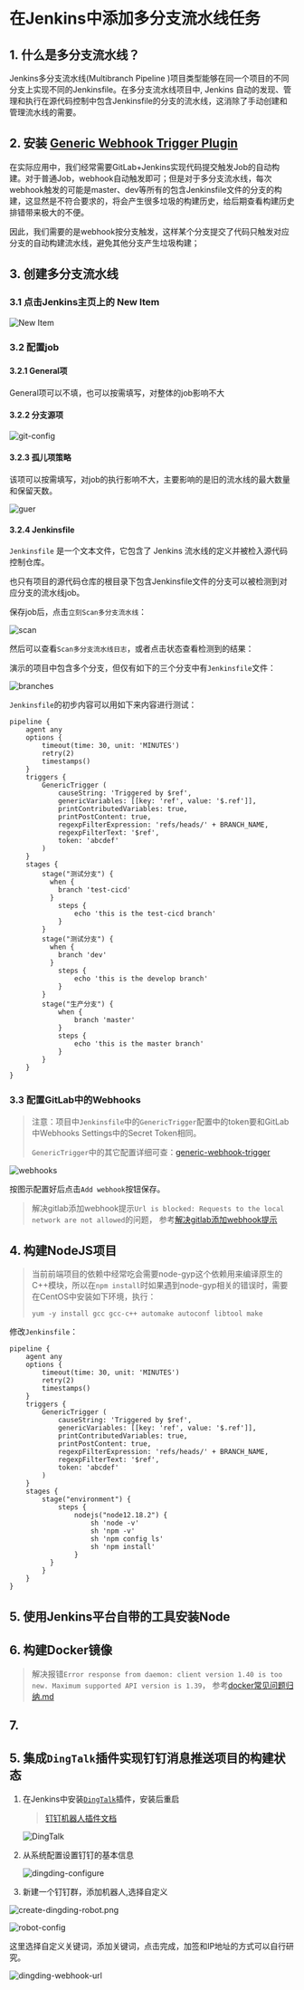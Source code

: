 #  在Jenkins中添加多分支流水线任务



## 1. 什么是多分支流水线？

Jenkins多分支流水线(Multibranch Pipeline )项目类型能够在同一个项目的不同分支上实现不同的Jenkinsfile。在多分支流水线项目中, Jenkins 自动的发现、管理和执行在源代码控制中包含Jenkinsfile的分支的流水线，这消除了手动创建和管理流水线的需要。

## 2. 安装 [Generic Webhook Trigger Plugin](https://plugins.jenkins.io/generic-webhook-trigger)

在实际应用中，我们经常需要GitLab+Jenkins实现代码提交触发Job的自动构建。对于普通Job，webhook自动触发即可；但是对于多分支流水线，每次webhook触发的可能是master、dev等所有的包含Jenkinsfile文件的分支的构建，这显然是不符合要求的，将会产生很多垃圾的构建历史，给后期查看构建历史排错带来极大的不便。

因此，我们需要的是webhook按分支触发，这样某个分支提交了代码只触发对应分支的自动构建流水线，避免其他分支产生垃圾构建；

## 3. 创建多分支流水线

### 3.1 **点击Jenkins主页上的 New Item**

![New Item](./multipart-workflow/new-multipul-workflow.png)

### 3.2 配置job

#### 3.2.1 General项

General项可以不填，也可以按需填写，对整体的job影响不大

#### 3.2.2 分支源项

![git-config](./multipart-workflow/git-config.png)

#### 3.2.3 孤儿项策略

该项可以按需填写，对job的执行影响不大，主要影响的是旧的流水线的最大数量和保留天数。

![guer](./multipart-workflow/guer.png)

#### 3.2.4 Jenkinsfile

`Jenkinsfile` 是一个文本文件，它包含了 Jenkins 流水线的定义并被检入源代码控制仓库。

也只有项目的源代码仓库的根目录下包含Jenkinsfile文件的分支可以被检测到对应分支的流水线job。

保存job后，点击`立刻Scan多分支流水线`：

![scan](./multipart-workflow/scan.png)

然后可以查看`Scan多分支流水线日志`，或者点击状态查看检测到的结果：

演示的项目中包含多个分支，但仅有如下的三个分支中有`Jenkinsfile`文件：

![branches](./multipart-workflow/branches.png)

`Jenkinsfile`的初步内容可以用如下来内容进行测试：

```Jenkinsfile
pipeline {
    agent any
	options {
	    timeout(time: 30, unit: 'MINUTES')
	    retry(2)
        timestamps()
    }
    triggers {
        GenericTrigger (
            causeString: 'Triggered by $ref',
            genericVariables: [[key: 'ref', value: '$.ref']],
            printContributedVariables: true,
            printPostContent: true,
            regexpFilterExpression: 'refs/heads/' + BRANCH_NAME,
            regexpFilterText: '$ref',
            token: 'abcdef'
        )
    }
    stages {
    	stage("测试分支") {
          when {
            branch 'test-cicd'
          }
    	    steps {
                echo 'this is the test-cicd branch'
    	    }
    	}
    	stage("测试分支") {
          when {
            branch 'dev'
          }
    	    steps {
                echo 'this is the develop branch'
    	    }
    	}
    	stage("生产分支") {
            when {
                branch 'master'
            }
    	    steps {
                echo 'this is the master branch'
    	    }
    	}
    }
}
```



### 3.3 配置GitLab中的Webhooks

> 注意：项目中`Jenkinsfile`中的`GenericTrigger`配置中的token要和GitLab中Webhooks Settings中的Secret Token相同。
>
> `GenericTrigger`中的其它配置详细可查：[generic-webhook-trigger](https://plugins.jenkins.io/generic-webhook-trigger/)

![webhooks](./multipart-workflow/gitlab-webhooks.png)

按图示配置好后点击`Add webhook`按钮保存。

> 解决gitlab添加webhook提示`Url is blocked: Requests to the local network are not allowed`的问题， 参考[解决gitlab添加webhook提示](cicd/fix-gitlab-url-blocked.md)

## 4. 构建NodeJS项目

> 当前前端项目的依赖中经常吃会需要node-gyp这个依赖用来编译原生的C++模块，所以在`npm install`时如果遇到node-gyp相关的错误时，需要在CentOS中安装如下环境，执行：
>
> ```yum -y install gcc gcc-c++ automake autoconf libtool make```

修改`Jenkinsfile`：

```jenkinsfile
pipeline {
    agent any
	options {
	    timeout(time: 30, unit: 'MINUTES')
	    retry(2)
        timestamps()
    }
    triggers {
        GenericTrigger (
            causeString: 'Triggered by $ref',
            genericVariables: [[key: 'ref', value: '$.ref']],
            printContributedVariables: true,
            printPostContent: true,
            regexpFilterExpression: 'refs/heads/' + BRANCH_NAME,
            regexpFilterText: '$ref',
            token: 'abcdef'
        )
    }
    stages {
    	stage("environment") {
    	    steps {
    	        nodejs("node12.18.2") {
                	sh 'node -v'
                	sh 'npm -v'
                	sh 'npm config ls'
                	sh 'npm install'
    	        }
          }
    	}
    }
}
```

## 5. 使用Jenkins平台自带的工具安装Node





## 6. 构建Docker镜像

> 解决报错`Error response from daemon: client version 1.40 is too new. Maximum supported API version is 1.39`， 参考[docker常见问题归纳.md](cicd/docker/docker常见问题归纳?id=_2-error-response-from-daemon-client-version-140-is-too-new-maximum-supported-api-version-is-139)

## 7. 

## 5. 集成`DingTalk`插件实现钉钉消息推送项目的构建状态

1. 在Jenkins中安装[`DingTalk`](https://plugins.jenkins.io/dingding-notifications/)插件，安装后重启

	> [钉钉机器人插件文档](https://jenkinsci.github.io/dingtalk-plugin/)

	![DingTalk](./multipart-workflow/dingtalk-plugins.png)

2. 从系统配置设置钉钉的基本信息

	![dingding-configure](./multipart-workflow/dingding-configure.png)

3. 新建一个钉钉群，添加机器人,选择自定义

  ![create-dingding-robot.png](./multipart-workflow/create-dingding-robot.png)

  ![robot-config](./multipart-workflow/robot-config.png)

  这里选择自定义关键词，添加关键词，点击完成，加签和IP地址的方式可以自行研究。

  ![dingding-webhook-url](./multipart-workflow/dingding-webhook-url.png)

  


